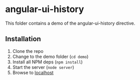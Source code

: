 angular-ui-history
==================
This folder contains a demo of the angular-ui-history directive.


Installation
------------
1. Clone the repo
2. Change to the demo folder (`cd demo`)
3. Install all NPM deps (`npm install`)
4. Start the server (`node server`)
5. Browse to [localhost](http://localhost:8080)
